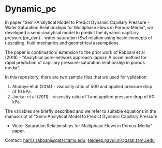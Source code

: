 # Dynamic_pc

In paper "Semi-Analytical Model to Predict Dynamic Capillary Pressure - Water Saturation Relationships for Multiphase Flows in Porous-Media", 
we developed a semi-analytical model to predict the dynamic capillary pressure(pc_dyn) - water saturation (Sw) relation using basic concepts of upscaling, 
fluid mechanics and geometrical assumptions. 

The paper is continuation/ extension to the prior work of Rabbani et al (2019) - "Analytical pore-network approach (apna): A novel method for rapid prediction of 
capillary pressure-saturation relationship in porous media".

In this repository, there are two sample files that we used for validation:
1. Abidoye et al (2014) - viscosity ratio of 500 and applied pressure drop of 10 kPa.
2. Joekar et al (2011) - viscosity ratio of 1 and applied pressure drop of 60 kPa. 

The variables are briefly described and we refer to suitable equations in the manuscript of "Semi-Analytical Model to Predict Dynamic Capillary Pressure
- Water Saturation Relationships for Multiphase Flows in Porous-Media" paper.

Contact:
harris.rabbani@qatar.tamu.edu, 
saideep.pavuluri@qatar.tamu.edu
